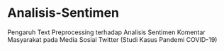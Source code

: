 # Analisis-Sentimen
Pengaruh Text Preprocessing terhadap Analisis Sentimen Komentar Masyarakat pada Media Sosial Twitter (Studi Kasus Pandemi COVID-19)
